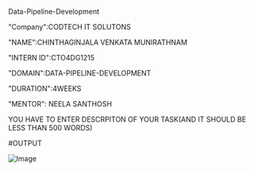 Data-Pipeline-Development

"Company":CODTECH IT SOLUTONS

"NAME":CHINTHAGINJALA VENKATA MUNIRATHNAM

"INTERN ID":CTO4DG1215

"DOMAIN":DATA-PIPELINE-DEVELOPMENT

"DURATION":4WEEKS

"MENTOR": NEELA SANTHOSH

YOU HAVE TO ENTER DESCRPITON OF YOUR TASK(AND IT SHOULD BE LESS THAN 500 WORDS)


#OUTPUT

![Image](https://github.com/user-attachments/assets/31b7d1a1-1d82-4575-aed3-4b036d2f0d67)
